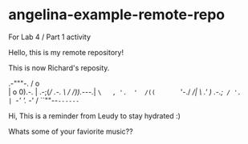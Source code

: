 # angelina-example-remote-repo
For Lab 4 / Part 1 activity

Hello, this is my remote repository!

This is now Richard's reposity.

  .-"""-.
 /      o\
|    o   0).-.
|       .-;(_/     .-.
 \     /  /)).---._|  `\   ,
  '.  '  /((       `'-./ _/|
    \  .'  )        .-.;`  /
     '.             |  `\-'
       '._        -'    /
         ``""--`------`
         

Hi, This is a reminder from Leudy to stay hydrated :)

Whats some of your faviorite music??
